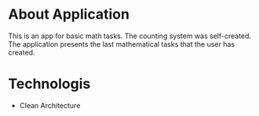 # About Application
This is an app for basic math tasks. The counting system was self-created. The application presents the last mathematical tasks that the user has created.

# Technologis
- Clean Architecture
